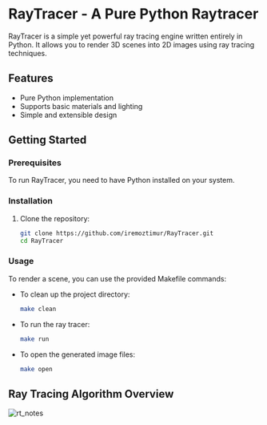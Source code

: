 # RayTracer - A Pure Python Raytracer

RayTracer is a simple yet powerful ray tracing engine written entirely in Python. It allows you to render 3D scenes into 2D images using ray tracing techniques. 

## Features

- Pure Python implementation
- Supports basic materials and lighting
- Simple and extensible design

## Getting Started

### Prerequisites

To run RayTracer, you need to have Python installed on your system.

### Installation

1. Clone the repository:

    ```sh
    git clone https://github.com/iremoztimur/RayTracer.git
    cd RayTracer
    ```

### Usage

To render a scene, you can use the provided Makefile commands:

- To clean up the project directory:

    ```sh
    make clean
    ```

- To run the ray tracer:

    ```sh
    make run
    ```

- To open the generated image files:

    ```sh
    make open
    ```

## Ray Tracing Algorithm Overview
![rt_notes](https://github.com/user-attachments/assets/76224e2f-c026-48c1-a8c0-68acd203010a)
